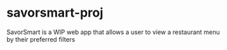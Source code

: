 # savorsmart-proj
SavorSmart is a WIP web app that allows a user to view a restaurant menu by their preferred filters
